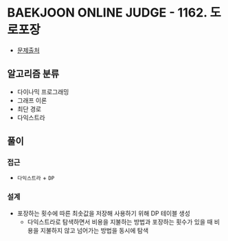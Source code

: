 # BAEKJOON ONLINE JUDGE - 1162. 도로포장

- [문제출처](https://www.acmicpc.net/problem/1162 '1162. 도로포장')

## 알고리즘 분류

- 다이나믹 프로그래밍
- 그래프 이론
- 최단 경로
- 다익스트라

## 풀이

### 접근

- `다익스트라` + `DP`

### 설계

- 포장하는 횟수에 따른 최솟값을 저장해 사용하기 위해 DP 테이블 생성
  - 다익스트라로 탐색하면서 비용을 지불하는 방법과 포장하는 횟수가 있을 때 비용을 지불하지 않고 넘어가는 방법을 동시에 탐색
